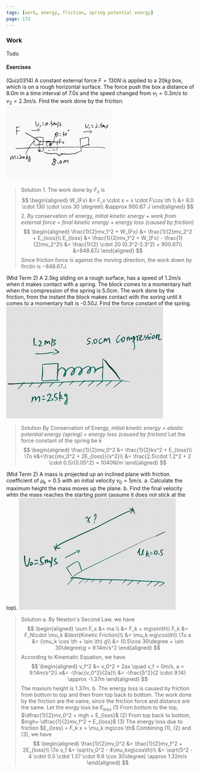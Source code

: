```yaml
---
tags: [work, energy, friction, spring potential energy]
page: 173
---
```


### Work
Todo

#### Exercises
(Quiz0314) A constant external force $F=130N$ is applied to a $20kg$ box, which is on a rough horizontal surface. The force push the box a distance of $8.0m$ in a time interval of $7.0s$ and the speed changed from $v_1=0.3m/s$ to $v_2=2.3m/s$. Find the work done by the friction.
![Graph](../assets/quiz0314_work.PNG)
>Solution
1\. The work done by $F_x$ is
$$
\begin{aligned}
W_{Fx} &= F_x \cdot x = x \cdot F\cos \th \\
&= 8.0 \cdot 130 \cdot \cos 30 \degree\\
&\approx 900.67 J
\end{aligned}
$$
2\. By conservation of energy, _initial kinetic energy + work from external force = final kinetic energy + energy loss (caused by friction)_
$$
\begin{aligned}
\frac{1}{2}mv_1^2 + W_{Fx} &= \frac{1}{2}mv_2^2 + E_{loss}\\
E_{loss} &= \frac{1}{2}mv_1^2 + W_{Fx} - \frac{1}{2}mv_2^2\\
&= \frac{1}{2} \cdot 20 (0.3^2-2.3^2) + 900.67\\
&=848.67J
\end{aligned}
$$
Since friction force is against the moving direction, the work down by firctin is $-848.67J$.

(Mid Term 2) A 2.5kg sliding on a rough surface, has a speed of 1.2m/s when it makes contact with a spring. The block comes to a momentary halt when the compression of the spring is 5.0cm. The work done by the friction, from the instant the block makes contact with the soring until it comes to a momentary halt is -0.50J. Find the force constant of the spring.
![Graph](../assets/mid_term2_spring_potential_energy.PNG)
>Solution
By Conservation of Energy, _initial kinetic energy = elastic potential energy (spring) + energy loss (caused by friction)_
Let the force constant of the spring be $k$
$$
\begin{aligned}
\frac{1}{2}mv_0^2 &= \frac{1}{2}kx^2 + E_{loss}\\
\To k&=\frac{mv_0^2 + 2E_{loss}}{x^2}\\
&= \frac{2.5\cdot 1.2^2 + 2 \cdot 0.5}{0.05^2} = 1040N/m
\end{aligned}
$$

(Mid Term 2) A mass is projected up an inclined plane with friction coefficient of $\mu_k=0.5$ with an initial velocity $v_0 = 5m/s$.
a. Calculate the maximum height the mass moves up the plane.
b. Find the final velocity whtn the mass reaches the starting point (assume it does not stick at the top).
![Graph](../assets/mid_term2_incline_energy.PNG)
>Solution
a. By Newton's Second Law, we have
$$
\begin{aligned}
\sum F_x &= ma \\
&= F_k + mg\sin\th\\
F_k &= F_N\cdot \mu_k &\text{Kinetic Friction}\\
&= \mu_k mg\cos\th\\
\To a &= (\mu_k \cos \th + \sin \th) g\\
&= (0.5\cos 30\degree + \sin 30\degree)g = 9.14m/s^2
\end{aligned}
$$
According to Kinematic Equation, we have
$$
\begin{aligned}
v_f^2 &= v_0^2 + 2ax \quad v_f = 0m/s, a = 9.14m/s^2\\
x&= -\frac{v_0^2}{2a}\\
&= -\frac{5^2}{2 \cdot 9.14} \approx -1.37m
\end{aligned}
$$
The maxium height is 1.37m.
b. The energy loss is caused by friction from bottom to top and then from top back to bottom. The work done by the friction are the same, since the friction force and distance are the same.
Let the enrgy loss be $E_{loss}$
(1) From bottom to the top, $\dfrac{1}{2}mv_0^2 = mgh + E_{loss}$
(2) From top back to bottom, $mgh= \dfrac{1}{2}mv_f^2 + E_{loss}$
(3) The energy loss due to friction $E_{loss} = F_k x = \mu_k mg\cos \th$
Combining (1), (2) and (3), we have
$$
\begin{aligned}
\frac{1}{2}mv_0^2 &= \frac{1}{2}mv_f^2 + 2E_{loss}\\
\To v_f &= \sqrt{v_0^2 - 4\mu_kxg\cos\th}\\
&= \sqrt{5^2 - 4 \cdot 0.5 \cdot 1.37 \cdot 9.8 \cos 30\degree} \approx 1.32m/s
\end{aligned}
$$
